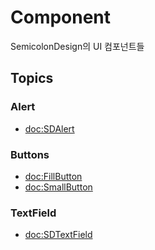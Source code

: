# Component

SemicolonDesign의 UI 컴포넌트들

## Topics

### Alert

- <doc:SDAlert>

### Buttons

- <doc:FillButton>
- <doc:SmallButton>

### TextField

- <doc:SDTextField>
